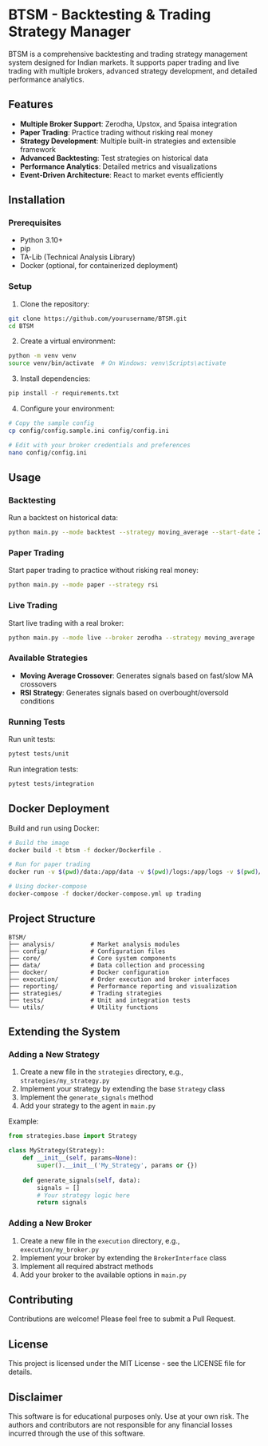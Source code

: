 # BTSM - Backtesting & Trading Strategy Manager

BTSM is a comprehensive backtesting and trading strategy management system designed for Indian markets. It supports paper trading and live trading with multiple brokers, advanced strategy development, and detailed performance analytics.

## Features

- **Multiple Broker Support**: Zerodha, Upstox, and 5paisa integration
- **Paper Trading**: Practice trading without risking real money
- **Strategy Development**: Multiple built-in strategies and extensible framework
- **Advanced Backtesting**: Test strategies on historical data
- **Performance Analytics**: Detailed metrics and visualizations
- **Event-Driven Architecture**: React to market events efficiently

## Installation

### Prerequisites

- Python 3.10+
- pip
- TA-Lib (Technical Analysis Library)
- Docker (optional, for containerized deployment)

### Setup

1. Clone the repository:
```bash
git clone https://github.com/yourusername/BTSM.git
cd BTSM
```

2. Create a virtual environment:
```bash
python -m venv venv
source venv/bin/activate  # On Windows: venv\Scripts\activate
```

3. Install dependencies:
```bash
pip install -r requirements.txt
```

4. Configure your environment:
```bash
# Copy the sample config
cp config/config.sample.ini config/config.ini

# Edit with your broker credentials and preferences
nano config/config.ini
```

## Usage

### Backtesting

Run a backtest on historical data:

```bash
python main.py --mode backtest --strategy moving_average --start-date 2023-01-01 --end-date 2023-12-31 --report
```

### Paper Trading

Start paper trading to practice without risking real money:

```bash
python main.py --mode paper --strategy rsi
```

### Live Trading

Start live trading with a real broker:

```bash
python main.py --mode live --broker zerodha --strategy moving_average
```

### Available Strategies

- **Moving Average Crossover**: Generates signals based on fast/slow MA crossovers
- **RSI Strategy**: Generates signals based on overbought/oversold conditions

### Running Tests

Run unit tests:

```bash
pytest tests/unit
```

Run integration tests:

```bash
pytest tests/integration
```

## Docker Deployment

Build and run using Docker:

```bash
# Build the image
docker build -t btsm -f docker/Dockerfile .

# Run for paper trading
docker run -v $(pwd)/data:/app/data -v $(pwd)/logs:/app/logs -v $(pwd)/reports:/app/reports -v $(pwd)/config:/app/config btsm --mode paper

# Using docker-compose
docker-compose -f docker/docker-compose.yml up trading
```

## Project Structure

```
BTSM/
├── analysis/          # Market analysis modules
├── config/            # Configuration files
├── core/              # Core system components
├── data/              # Data collection and processing
├── docker/            # Docker configuration
├── execution/         # Order execution and broker interfaces
├── reporting/         # Performance reporting and visualization
├── strategies/        # Trading strategies
├── tests/             # Unit and integration tests
└── utils/             # Utility functions
```

## Extending the System

### Adding a New Strategy

1. Create a new file in the `strategies` directory, e.g., `strategies/my_strategy.py`
2. Implement your strategy by extending the base `Strategy` class
3. Implement the `generate_signals` method
4. Add your strategy to the agent in `main.py`

Example:

```python
from strategies.base import Strategy

class MyStrategy(Strategy):
    def __init__(self, params=None):
        super().__init__('My_Strategy', params or {})
        
    def generate_signals(self, data):
        signals = []
        # Your strategy logic here
        return signals
```

### Adding a New Broker

1. Create a new file in the `execution` directory, e.g., `execution/my_broker.py`
2. Implement your broker by extending the `BrokerInterface` class
3. Implement all required abstract methods
4. Add your broker to the available options in `main.py`

## Contributing

Contributions are welcome! Please feel free to submit a Pull Request.

## License

This project is licensed under the MIT License - see the LICENSE file for details.

## Disclaimer

This software is for educational purposes only. Use at your own risk. The authors and contributors are not responsible for any financial losses incurred through the use of this software.
